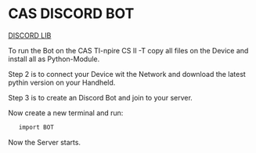 # CAS DISCORD BOT

[DISCORD LIB]("https://pypi.org/project/discord.py/")

To run the Bot on the CAS TI-npire CS II -T copy all files on the Device
and install all as Python-Module.

Step 2 is to connect your Device wit the Network and download the latest pythin version on your Handheld.

Step 3 is to create an Discord Bot and join to your server.

Now create a new terminal and run:
````bash
   import BOT
````

Now the Server starts.
